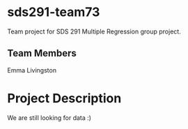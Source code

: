 # sds291-team73
Team project for SDS 291 Multiple Regression group project.

## Team Members

Emma Livingston

# Project Description

We are still looking for data :)